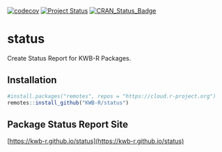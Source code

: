 [![codecov](https://codecov.io/github/KWB-R/status/branch/master/graphs/badge.svg)](https://codecov.io/github/KWB-R/status)
[![Project Status](https://img.shields.io/badge/lifecycle-experimental-orange.svg)](https://www.tidyverse.org/lifecycle/#experimental)
[![CRAN_Status_Badge](https://www.r-pkg.org/badges/version/status)]()

# status

Create Status Report for KWB-R Packages.

## Installation

```r
#install.packages("remotes", repos = "https://cloud.r-project.org")
remotes::install_github("KWB-R/status")
```

## Package Status Report Site

[https://kwb-r.github.io/status](https://kwb-r.github.io/status)


